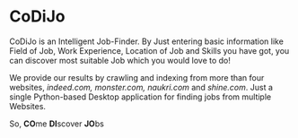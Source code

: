 # CoDiJo

CoDiJo is an Intelligent Job-Finder. By Just entering basic information like Field of Job, Work Experience, Location of Job and Skills you have got, you can discover most suitable Job which you would love to do! 

We provide our results by crawling and indexing from more than four websites, _indeed.com, monster.com, naukri.com_ and _shine.com_. Just a single Python-based Desktop application for finding jobs from multiple Websites. 

So, **CO**me **DI**scover **JO**bs
